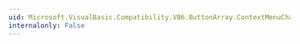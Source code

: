 ```yaml
---
uid: Microsoft.VisualBasic.Compatibility.VB6.ButtonArray.ContextMenuChanged
internalonly: False
---
```

